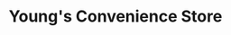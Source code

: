 ---
title: "Young's Convenience Store"
url: /newfield/youngs-convenience-store/
shop: convenience
---